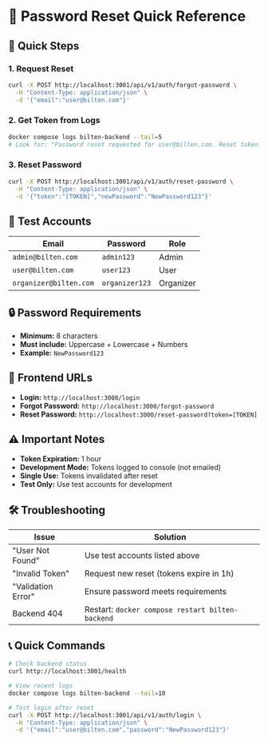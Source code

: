 # 🔐 Password Reset Quick Reference

## 🚀 Quick Steps

### 1. Request Reset
```bash
curl -X POST http://localhost:3001/api/v1/auth/forgot-password \
  -H "Content-Type: application/json" \
  -d '{"email":"user@bilten.com"}'
```

### 2. Get Token from Logs
```bash
docker compose logs bilten-backend --tail=5
# Look for: "Password reset requested for user@bilten.com. Reset token: [TOKEN]"
```

### 3. Reset Password
```bash
curl -X POST http://localhost:3001/api/v1/auth/reset-password \
  -H "Content-Type: application/json" \
  -d '{"token":"[TOKEN]","newPassword":"NewPassword123"}'
```

## 🧪 Test Accounts

| Email | Password | Role |
|-------|----------|------|
| `admin@bilten.com` | `admin123` | Admin |
| `user@bilten.com` | `user123` | User |
| `organizer@bilten.com` | `organizer123` | Organizer |

## 🔒 Password Requirements

- **Minimum:** 8 characters
- **Must include:** Uppercase + Lowercase + Numbers
- **Example:** `NewPassword123`

## 🔗 Frontend URLs

- **Login:** `http://localhost:3000/login`
- **Forgot Password:** `http://localhost:3000/forgot-password`
- **Reset Password:** `http://localhost:3000/reset-password?token=[TOKEN]`

## ⚠️ Important Notes

- **Token Expiration:** 1 hour
- **Development Mode:** Tokens logged to console (not emailed)
- **Single Use:** Tokens invalidated after reset
- **Test Only:** Use test accounts for development

## 🛠️ Troubleshooting

| Issue | Solution |
|-------|----------|
| "User Not Found" | Use test accounts listed above |
| "Invalid Token" | Request new reset (tokens expire in 1h) |
| "Validation Error" | Ensure password meets requirements |
| Backend 404 | Restart: `docker compose restart bilten-backend` |

## 📞 Quick Commands

```bash
# Check backend status
curl http://localhost:3001/health

# View recent logs
docker compose logs bilten-backend --tail=10

# Test login after reset
curl -X POST http://localhost:3001/api/v1/auth/login \
  -H "Content-Type: application/json" \
  -d '{"email":"user@bilten.com","password":"NewPassword123"}'
```

